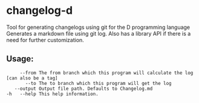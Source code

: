 # changelog-d
Tool for generating changelogs using git for the D programming language
Generates a markdown file using git log.
Also has a library API if there is a need for further customization.

## Usage:

```
     --from The from branch which this program will calculate the log [can also be a tag]
       --to The to branch which this program will get the log
   --output Output file path. Defaults to Changelog.md
-h   --help This help information.
```